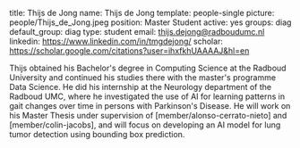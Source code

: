 title: Thijs de Jong
name: Thijs de Jong
template: people-single
picture: people/Thijs_de_Jong.jpeg
position: Master Student
active: yes
groups: diag
default_group: diag
type: student
email: thijs.dejong@radboudumc.nl
linkedin: https://www.linkedin.com/in/tmgdejong/
scholar: https://scholar.google.com/citations?user=ihxfkhUAAAAJ&hl=en

Thijs obtained his Bachelor's degree in Computing Science at the Radboud University and continued his studies there with the master's programme Data Science. He did his internship at the Neurology department of the Radboud UMC, where he investigated the use of AI for learning patterns in gait changes over time in persons with Parkinson's Disease. He will work on his Master Thesis under supervision of [member/alonso-cerrato-nieto] and [member/colin-jacobs], and will focus on developing an AI model for lung tumor detection using bounding box prediction.